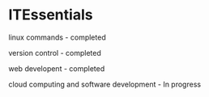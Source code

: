 # ITEssentials
linux commands - completed

version control - completed

web developent - completed

cloud computing and software development - In progress
